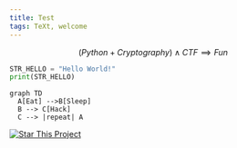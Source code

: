 ```yaml
---
title: Test
tags: TeXt, welcome
---
```


$$ (Python + Cryptography) \land CTF\implies Fun $$

```python
STR_HELLO = "Hello World!"
print(STR_HELLO)
```

```mermaid
graph TD
  A[Eat] -->B[Sleep]
  B --> C[Hack]
  C --> |repeat| A
```

[![Star This Project](https://img.shields.io/github/stars/deut-erium/ctf-tutorials.svg?label=Stars&style=social)](https://github.com/deut-erium/ctf-tutorials/)
